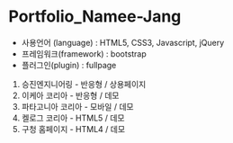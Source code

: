 # Portfolio_Namee-Jang

* 사용언어 (language)
 : HTML5, CSS3, Javascript, jQuery
* 프레임워크(framework)
 : bootstrap
* 플러그인(plugin)
 : fullpage

1. 승진엔지니어링 - 반응형 / 상용페이지
2. 이케아 코리아 - 반응형 / 데모
3. 파타고니아 코리아 - 모바일 / 데모
4. 켈로그 코리아 - HTML5 / 데모
5. 구청 홈페이지 - HTML4 / 데모
